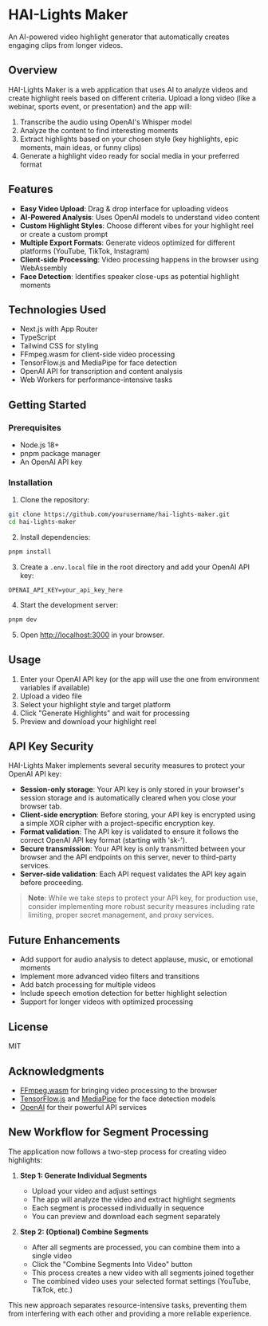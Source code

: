 # HAI-Lights Maker

An AI-powered video highlight generator that automatically creates engaging clips from longer videos.

## Overview

HAI-Lights Maker is a web application that uses AI to analyze videos and create highlight reels based on different criteria. Upload a long video (like a webinar, sports event, or presentation) and the app will:

1. Transcribe the audio using OpenAI's Whisper model
2. Analyze the content to find interesting moments
3. Extract highlights based on your chosen style (key highlights, epic moments, main ideas, or funny clips)
4. Generate a highlight video ready for social media in your preferred format

## Features

- **Easy Video Upload**: Drag & drop interface for uploading videos
- **AI-Powered Analysis**: Uses OpenAI models to understand video content
- **Custom Highlight Styles**: Choose different vibes for your highlight reel or create a custom prompt
- **Multiple Export Formats**: Generate videos optimized for different platforms (YouTube, TikTok, Instagram)
- **Client-side Processing**: Video processing happens in the browser using WebAssembly
- **Face Detection**: Identifies speaker close-ups as potential highlight moments

## Technologies Used

- Next.js with App Router
- TypeScript
- Tailwind CSS for styling
- FFmpeg.wasm for client-side video processing
- TensorFlow.js and MediaPipe for face detection
- OpenAI API for transcription and content analysis
- Web Workers for performance-intensive tasks

## Getting Started

### Prerequisites

- Node.js 18+
- pnpm package manager
- An OpenAI API key

### Installation

1. Clone the repository:

```bash
git clone https://github.com/yourusername/hai-lights-maker.git
cd hai-lights-maker
```

2. Install dependencies:

```bash
pnpm install
```

3. Create a `.env.local` file in the root directory and add your OpenAI API key:

```
OPENAI_API_KEY=your_api_key_here
```

4. Start the development server:

```bash
pnpm dev
```

5. Open [http://localhost:3000](http://localhost:3000) in your browser.

## Usage

1. Enter your OpenAI API key (or the app will use the one from environment variables if available)
2. Upload a video file
3. Select your highlight style and target platform
4. Click "Generate Highlights" and wait for processing
5. Preview and download your highlight reel

## API Key Security

HAI-Lights Maker implements several security measures to protect your OpenAI API key:

- **Session-only storage**: Your API key is only stored in your browser's session storage and is automatically cleared when you close your browser tab.
- **Client-side encryption**: Before storing, your API key is encrypted using a simple XOR cipher with a project-specific encryption key.
- **Format validation**: The API key is validated to ensure it follows the correct OpenAI API key format (starting with 'sk-').
- **Secure transmission**: Your API key is only transmitted between your browser and the API endpoints on this server, never to third-party services.
- **Server-side validation**: Each API request validates the API key again before proceeding.

> **Note**: While we take steps to protect your API key, for production use, consider implementing more robust security measures including rate limiting, proper secret management, and proxy services.

## Future Enhancements

- Add support for audio analysis to detect applause, music, or emotional moments
- Implement more advanced video filters and transitions
- Add batch processing for multiple videos
- Include speech emotion detection for better highlight selection
- Support for longer videos with optimized processing

## License

MIT

## Acknowledgments

- [FFmpeg.wasm](https://github.com/ffmpegwasm/ffmpeg.wasm) for bringing video processing to the browser
- [TensorFlow.js](https://www.tensorflow.org/js) and [MediaPipe](https://mediapipe.dev/) for the face detection models
- [OpenAI](https://openai.com/) for their powerful API services

## New Workflow for Segment Processing

The application now follows a two-step process for creating video highlights:

1. **Step 1: Generate Individual Segments**
   - Upload your video and adjust settings
   - The app will analyze the video and extract highlight segments
   - Each segment is processed individually in sequence
   - You can preview and download each segment separately

2. **Step 2: (Optional) Combine Segments**
   - After all segments are processed, you can combine them into a single video
   - Click the "Combine Segments Into Video" button
   - This process creates a new video with all segments joined together
   - The combined video uses your selected format settings (YouTube, TikTok, etc.)

This new approach separates resource-intensive tasks, preventing them from interfering with each other and providing a more reliable experience.
